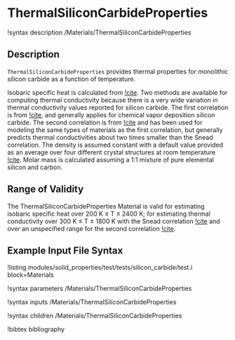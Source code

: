 # ThermalSiliconCarbideProperties

!syntax description /Materials/ThermalSiliconCarbideProperties

## Description

`ThermalSiliconCarbideProperties` provides thermal properties
for monolithic silicon carbide as a function of temperature.

Isobaric specific heat is calculated from [!cite](snead).
Two methods are available for computing thermal conductivity because there is
a very wide variation in thermal conductivity values reported for silicon
carbide. The first correlation is from [!cite](snead), and generally
applies for chemical vapor deposition silicon carbide. The second correlation
is from [!cite](parfume) and has been used for modeling the same types of
materials as the first correlation, but generally predicts thermal conductivities
about two times smaller than the Snead correlation.
The density is assumed constant with a default value provided as an average
over four different crystal structures at room temperature [!cite](snead).
Molar mass is calculated assuming a 1:1 mixture of pure elemental silicon and carbon.

## Range of Validity

The ThermalSiliconCarbideProperties Material is valid for estimating isobaric
specific heat over 200 K $\le$ T $\le$ 2400 K; for estimating thermal
conductivity over 300 K $\le$ T $\le$ 1800 K with the Snead correlation
[!cite](snead) and over an unspecified range for the second correlation
[!cite](parfume).

## Example Input File Syntax

!listing modules/solid_properties/test/tests/silicon_carbide/test.i block=Materials

!syntax parameters /Materials/ThermalSiliconCarbideProperties

!syntax inputs /Materials/ThermalSiliconCarbideProperties

!syntax children /Materials/ThermalSiliconCarbideProperties

!bibtex bibliography
